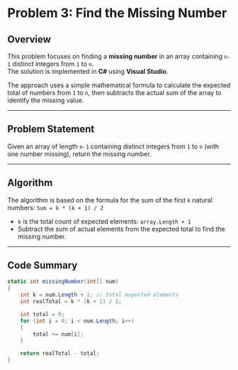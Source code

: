# Problem 3: Find the Missing Number

## Overview

This problem focuses on finding a **missing number** in an array containing `n-1` distinct integers from `1` to `n`.  
The solution is implemented in **C#** using **Visual Studio**.

The approach uses a simple mathematical formula to calculate the expected total of numbers from `1` to `n`, then subtracts the actual sum of the array to identify the missing value.

---

## Problem Statement

Given an array of length `n-1` containing distinct integers from `1` to `n` (with one number missing), return the missing number.

---

## Algorithm

The algorithm is based on the formula for the sum of the first `k` natural numbers:
`Sum = k * (k + 1) / 2`

- `k` is the total count of expected elements: `array.Length + 1`
- Subtract the sum of actual elements from the expected total to find the missing number.

---

## Code Summary

```csharp
static int missingNumber(int[] num)
{
    int k = num.Length + 1; // total expected elements
    int realTotal = k * (k + 1) / 2;

    int total = 0;
    for (int i = 0; i < num.Length; i++)
    {
        total += num[i];
    }

    return realTotal - total;
}
